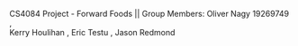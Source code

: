 CS4084 Project - Forward Foods  || Group Members:
Oliver Nagy 19269749 ,  
Kerry Houlihan ,
Eric Testu , 
Jason Redmond 

